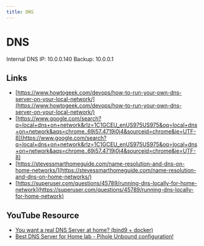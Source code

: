 ```yaml
---
title: DNS
---
```

# DNS

Internal DNS IP: 10.0.0.140
Backup: 10.0.0.1

## Links
- [https://www.howtogeek.com/devops/how-to-run-your-own-dns-server-on-your-local-network/](https://www.howtogeek.com/devops/how-to-run-your-own-dns-server-on-your-local-network/)
- [https://www.google.com/search?q=local+dns+on+network&rlz=1C1GCEU_enUS975US975&oq=local+dns+on+network&aqs=chrome..69i57.4719j0j4&sourceid=chrome&ie=UTF-8](https://www.google.com/search?q=local+dns+on+network&rlz=1C1GCEU_enUS975US975&oq=local+dns+on+network&aqs=chrome..69i57.4719j0j4&sourceid=chrome&ie=UTF-8)
- [https://stevessmarthomeguide.com/name-resolution-and-dns-on-home-networks/](https://stevessmarthomeguide.com/name-resolution-and-dns-on-home-networks/)
- [https://superuser.com/questions/45789/running-dns-locally-for-home-network](https://superuser.com/questions/45789/running-dns-locally-for-home-network)
## YouTube Resource
- [You want a real DNS Server at home? (bind9 + docker)](https://www.youtube.com/watch?v=syzwLwE3Xq4&t=1671s)
- [Best DNS Server for Home lab - Pihole Unbound configuration!](https://www.youtube.com/watch?v=XbbziN_H71U)
